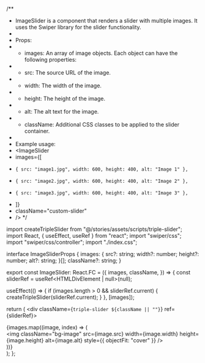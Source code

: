 /**
 * ImageSlider is a component that renders a slider with multiple images. It uses the Swiper library for the slider functionality.
 *
 * Props:
 * - images: An array of image objects. Each object can have the following properties:
 *   - src: The source URL of the image.
 *   - width: The width of the image.
 *   - height: The height of the image.
 *   - alt: The alt text for the image.
 * - className: Additional CSS classes to be applied to the slider container.
 *
 * Example usage:
 * <ImageSlider
 *   images={[
 *     { src: "image1.jpg", width: 600, height: 400, alt: "Image 1" },
 *     { src: "image2.jpg", width: 600, height: 400, alt: "Image 2" },
 *     { src: "image3.jpg", width: 600, height: 400, alt: "Image 3" },
 *   ]}
 *   className="custom-slider"
 * />
 */

import createTripleSlider from "@/stories/assets/scripts/triple-slider";
import React, { useEffect, useRef } from "react";
import "swiper/css";
import "swiper/css/controller";
import "./index.css";

interface ImageSliderProps {
  images: {
    src?: string;
    width?: number;
    height?: number;
    alt?: string;
  }[];
  className?: string;
}

export const ImageSlider: React.FC<ImageSliderProps> = ({
  images,
  className,
}) => {
  const sliderRef = useRef<HTMLDivElement | null>(null);

  useEffect(() => {
    if (images.length > 0 && sliderRef.current) {
      createTripleSlider(sliderRef.current);
    }
  }, [images]);

  return (
    <div className={`triple-slider ${className || ""}`} ref={sliderRef}>
      <div className="swiper">
        <div className="swiper-wrapper">
          {images.map((image, index) => (
            <div key={index} className="swiper-slide">
              <img
                className="bg-image"
                src={image.src}
                width={image.width}
                height={image.height}
                alt={image.alt}
                style={{ objectFit: "cover" }}
              />
            </div>
          ))}
        </div>
      </div>
    </div>
  );
};
